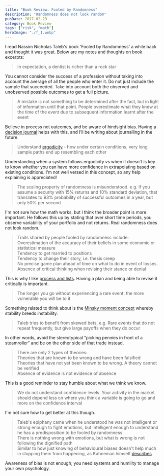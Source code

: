 ```yaml
---
title: "Book Review: Fooled by Randomness"
description: "Randomness does not look random"
pubDate: 2017-02-23
category: Book Review
tags: ["risk", "math"]
heroImage: "./f_1.webp"
---
```


I read Nassim Nicholas Taleb's book 'Fooled by Randomness' a while back and thought it was great. Below are my notes and thoughts on book excerpts:
 
> In expectation, a dentist is richer than a rock star


You cannot consider the success of a profession without taking into account the average of all the people who enter it. Do not just include the sample that succeeded. Take into account both the observed and unobserved possible outcomes to get a full picture.
 
> A mistake is not something to be determined after the fact, but in light of information until that point. People overestimate what they knew at the time of the event due to subsequent information learnt after the event


Believe in process not outcomes, and be aware of hindsight bias. Having a [decision journal](https://fs.blog/2014/02/decision-journal/ "decision journal") helps with this, and I'll be writing about journalling in the future.
 
> Understand [ergodicity](https://medium.com/incerto/the-logic-of-risk-taking-107bf41029d3 "taleb on ergodicity") - how under certain conditions, very long sample paths end up resembling each other


Understanding when a system follows ergodicity vs when it doesn't is key to know whether you can have more confidence in extrapolating based on existing conditions. I'm not well versed in this concept, so any help explaining is appreciated!

> The scaling property of randomness is misunderstood. e.g. If you assume a security with 15% returns and 10% standard deviation, that translates to 93% probability of successful outcomes in a year, but only 50% per second


I'm not sure how the math works, but I think the broader point is more important. He follows this up by stating that over short time periods, you observe variability of your portfolio and not returns. Real randomness does not look random.

> Traits shared by people fooled by randomness include:  
> Overestimation of the accuracy of their beliefs in some economic or statistical measure  
> Tendency to get married to positions  
> Tendency to change their story, i.e. thesis creep  
> No precise game plan ahead of time on what to do in event of losses.  
> Absence of critical thinking when revising their stance or denial


This is why I like [process and lists](https://www.leonlinsx.com/about-me/ "About Me"). Having a plan and being able to revise it critically is important.

> The longer you go without experiencing a rare event, the more vulnerable you will be to it


Something related to think about is the [Minsky moment concept](https://en.wikipedia.org/wiki/Minsky_moment "Minsky") whereby stability breeds instability.

> Taleb tries to benefit from skewed bets, e.g. Rare events that do not repeat frequently, but give large payoffs when they do occur


In other words, avoid the stereotypical "picking pennies in front of a steamroller" and be on the other side of that trade instead.

> There are only 2 types of theories:  
> Theories that are known to be wrong and have been falsified  
> Theories that have not yet been known to be wrong. A theory cannot be verified  
> Absence of evidence is not evidence of absence


This is a good reminder to stay humble about what we think we know.

> We do not understand confidence levels. Your activity in the market should depend less on where you think a variable is going to go and more on the confidence interval


I'm not sure how to get better at this though.

> Taleb's epiphany came when he understood he was not intelligent or strong enough to fight emotions, but intelligent enough to understand he has a predisposition to be fooled by randomness  
> There is nothing wrong with emotions, but what is wrong is not following the dignified path  
> Similar to how just knowing of behavioural biases doesn't help much in stopping them from happening, as Kahneman himself [describes](https://blogs.cfainstitute.org/investor/2012/05/14/daniel-kahneman-psychology-for-behavioral-finance/ "Knowing the errors is not the recipe") 


Awareness of bias is not enough; you need systems and humility to manage your own psychology.
